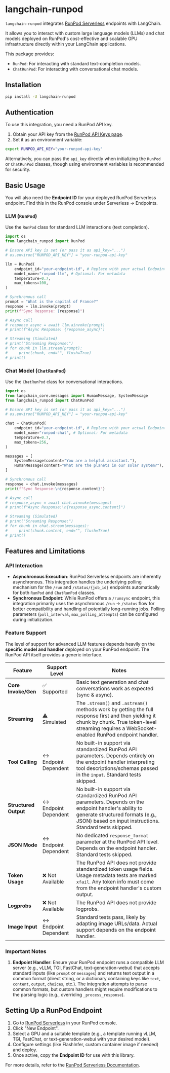 # langchain-runpod

`langchain-runpod` integrates [RunPod Serverless](https://www.runpod.io/serverless-gpu) endpoints with LangChain.

It allows you to interact with custom large language models (LLMs) and chat models deployed on RunPod's cost-effective and scalable GPU infrastructure directly within your LangChain applications.

This package provides:
- `RunPod`: For interacting with standard text-completion models.
- `ChatRunPod`: For interacting with conversational chat models.

## Installation

```bash
pip install -U langchain-runpod
```

## Authentication

To use this integration, you need a RunPod API key.

1.  Obtain your API key from the [RunPod API Keys page](https://www.runpod.io/console/user/settings).
2.  Set it as an environment variable:

```bash
export RUNPOD_API_KEY="your-runpod-api-key"
```

Alternatively, you can pass the `api_key` directly when initializing the `RunPod` or `ChatRunPod` classes, though using environment variables is recommended for security.

## Basic Usage

You will also need the **Endpoint ID** for your deployed RunPod Serverless endpoint. Find this in the RunPod console under Serverless -> Endpoints.

### LLM (`RunPod`)

Use the `RunPod` class for standard LLM interactions (text completion).

```python
import os
from langchain_runpod import RunPod

# Ensure API key is set (or pass it as api_key="...")
# os.environ["RUNPOD_API_KEY"] = "your-runpod-api-key"

llm = RunPod(
    endpoint_id="your-endpoint-id", # Replace with your actual Endpoint ID
    model_name="runpod-llm", # Optional: For metadata
    temperature=0.7,
    max_tokens=100,
)

# Synchronous call
prompt = "What is the capital of France?"
response = llm.invoke(prompt)
print(f"Sync Response: {response}")

# Async call
# response_async = await llm.ainvoke(prompt)
# print(f"Async Response: {response_async}")

# Streaming (Simulated)
# print("Streaming Response:")
# for chunk in llm.stream(prompt):
#     print(chunk, end="", flush=True)
# print()
```

### Chat Model (`ChatRunPod`)

Use the `ChatRunPod` class for conversational interactions.

```python
import os
from langchain_core.messages import HumanMessage, SystemMessage
from langchain_runpod import ChatRunPod

# Ensure API key is set (or pass it as api_key="...")
# os.environ["RUNPOD_API_KEY"] = "your-runpod-api-key"

chat = ChatRunPod(
    endpoint_id="your-endpoint-id", # Replace with your actual Endpoint ID
    model_name="runpod-chat", # Optional: For metadata
    temperature=0.7,
    max_tokens=256,
)

messages = [
    SystemMessage(content="You are a helpful assistant."),
    HumanMessage(content="What are the planets in our solar system?"),
]

# Synchronous call
response = chat.invoke(messages)
print(f"Sync Response:\n{response.content}")

# Async call
# response_async = await chat.ainvoke(messages)
# print(f"Async Response:\n{response_async.content}")

# Streaming (Simulated)
# print("Streaming Response:")
# for chunk in chat.stream(messages):
#     print(chunk.content, end="", flush=True)
# print()
```

## Features and Limitations

### API Interaction
- **Asynchronous Execution**: RunPod Serverless endpoints are inherently asynchronous. This integration handles the underlying polling mechanism for the `/run` and `/status/{job_id}` endpoints automatically for both `RunPod` and `ChatRunPod` classes.
- **Synchronous Endpoint**: While RunPod offers a `/runsync` endpoint, this integration primarily uses the asynchronous `/run` -> `/status` flow for better compatibility and handling of potentially long-running jobs. Polling parameters (`poll_interval`, `max_polling_attempts`) can be configured during initialization.

### Feature Support

The level of support for advanced LLM features depends heavily on the **specific model and handler** deployed on your RunPod endpoint. The RunPod API itself provides a generic interface.

| Feature               | Support Level                                                                                               | Notes                                                                                                                                                                                                |
|-----------------------|-------------------------------------------------------------------------------------------------------------|------------------------------------------------------------------------------------------------------------------------------------------------------------------------------------------------------|
| **Core Invoke/Gen**   | ✅ Supported                                                                                                 | Basic text generation and chat conversations work as expected (sync & async).                                                                                                                        |
| **Streaming**         | ⚠️ Simulated                                                                                                | The `.stream()` and `.astream()` methods work by getting the full response first and then yielding it chunk by chunk. True token-level streaming requires a WebSocket-enabled RunPod endpoint handler. |
| **Tool Calling**      | ↔️ Endpoint Dependent                                                                                       | No built-in support via standardized RunPod API parameters. Depends entirely on the endpoint handler interpreting tool descriptions/schemas passed in the `input`. Standard tests skipped.       |
| **Structured Output** | ↔️ Endpoint Dependent                                                                                       | No built-in support via standardized RunPod API parameters. Depends on the endpoint handler's ability to generate structured formats (e.g., JSON) based on input instructions. Standard tests skipped. |
| **JSON Mode**         | ↔️ Endpoint Dependent                                                                                       | No dedicated `response_format` parameter at the RunPod API level. Depends on the endpoint handler. Standard tests skipped.                                                                       |
| **Token Usage**       | ❌ Not Available                                                                                            | The RunPod API does not provide standardized token usage fields. Usage metadata tests are marked `xfail`. Any token info must come from the endpoint handler's custom output.                        |
| **Logprobs**          | ❌ Not Available                                                                                            | The RunPod API does not provide logprobs.                                                                                                                                                            |
| **Image Input**       | ↔️ Endpoint Dependent                                                                                       | Standard tests pass, likely by adapting image URLs/data. Actual support depends on the endpoint handler.                                                                                             |

### Important Notes

1. **Endpoint Handler**: Ensure your RunPod endpoint runs a compatible LLM server (e.g., vLLM, TGI, FastChat, text-generation-webui) that accepts standard inputs (like `prompt` or `messages`) and returns text output in a common format (direct string, or a dictionary containing keys like `text`, `content`, `output`, `choices`, etc.). The integration attempts to parse common formats, but custom handlers might require modifications to the parsing logic (e.g., overriding `_process_response`).

## Setting Up a RunPod Endpoint

1. Go to [RunPod Serverless](https://www.runpod.io/console/serverless) in your RunPod console.
2. Click "New Endpoint".
3. Select a GPU and a suitable template (e.g., a template running vLLM, TGI, FastChat, or text-generation-webui with your desired model).
4. Configure settings (like FlashInfer, custom container image if needed) and deploy.
5. Once active, copy the **Endpoint ID** for use with this library.

For more details, refer to the [RunPod Serverless Documentation](https://docs.runpod.io/serverless/overview).
